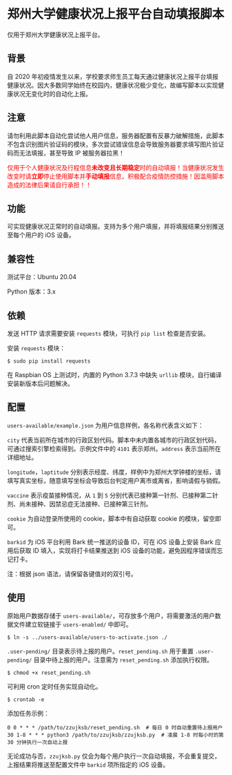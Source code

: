 # 郑州大学健康状况上报平台自动填报脚本

仅用于郑州大学健康状况上报平台。

## 背景

自 2020 年初疫情发生以来，学校要求师生员工每天通过健康状况上报平台填报健康状况。因大多数同学始终在校园内，健康状况极少变化，故编写脚本以实现健康状况无变化时的自动化上报。

## **注意**

请勿利用此脚本自动化尝试他人用户信息，服务器配置有反暴力破解措施，此脚本不包含识别图片验证码的模块，多次尝试错误信息会导致服务器要求填写图片验证码而无法填报，甚至导致 IP 被服务器拉黑！

<font color = #FF0000>仅用于个人健康状况及行程信息**未改变且长期稳定**时的自动填报！当健康状况发生改变时请**立即**停止使用脚本并**手动填报**信息，积极配合疫情防控措施！因滥用脚本造成的法律后果请自行承担！！</font>

## 功能

可实现健康状况正常时的自动填报。支持为多个用户填报，并将填报结果分别推送至每个用户的 iOS 设备。

## 兼容性

测试平台：Ubuntu 20.04

Python 版本：3.x

## 依赖

发送 HTTP 请求需要安装 `requests` 模块，可执行 `pip list` 检查是否安装。

安装 `requests` 模块：
```
$ sudo pip install requests
```
在 Raspbian OS 上测试时，内置的 Python 3.7.3 中缺失 `urllib` 模块，自行编译安装新版本后问题解决。

## 配置

`users-available/example.json` 为用户信息样例，各名称代表含义如下：

`city` 代表当前所在城市的行政区划代码。脚本中未内置各城市的行政区划代码，可通过搜索引擎检索得到。示例文件中的 `4101` 表示郑州。`address` 表示当前所在详细地址。

`longitude`，`laptitude` 分别表示经度、纬度，样例中为郑州大学钟楼的坐标，请填写真实坐标，随意填写坐标会导致后台判定用户离市或离省，影响请假与销假。

`vaccine` 表示疫苗接种情况，从 `1` 到 `5` 分别代表已接种第一针剂、已接种第二针剂、尚未接种、因禁忌症无法接种、已接种第三针剂。

`cookie` 为自动登录所使用的 cookie，脚本中有自动获取 cookie 的模块，留空即可。

`barkid` 为 iOS 平台利用 Bark 统一推送的设备 ID，可在 iOS 设备上安装 Bark 应用后获取 ID 填入，实现将打卡结果推送到 iOS 设备的功能，避免因程序错误而忘记打卡。

注：根据 json 语法，请保留各键值对的双引号。

## 使用

原始用户数据存储于 `users-available/`，可存放多个用户，将需要激活的用户数据文件建立软链接于 `users-enabled/` 中即可。
```
$ ln -s ../users-available/users-to-activate.json ./
```
`.user-pending/` 目录表示待上报的用户。`reset_pending.sh` 用于重置 `.user-pending/` 目录中待上报的用户。注意需为 `reset_pending.sh` 添加执行权限。
```
$ chmod +x reset_pending.sh
```
可利用 cron 定时任务实现自动化。
```
$ crontab -e
```
添加任务示例：
```
0 0 * * * /path/to/zzujksb/reset_pending.sh  # 每日 0 时自动重置待上报用户
30 1-8 * * * python3 /path/to/zzujksb/zzujksb.py  # 凌晨 1-8 时每小时的第 30 分钟执行一次自动上报
```
无论成功与否，`zzujksb.py` 仅会为每个用户执行一次自动填报，不会重复提交，上报结果将推送至配置文件中 `barkid` 项所指定的 iOS 设备。